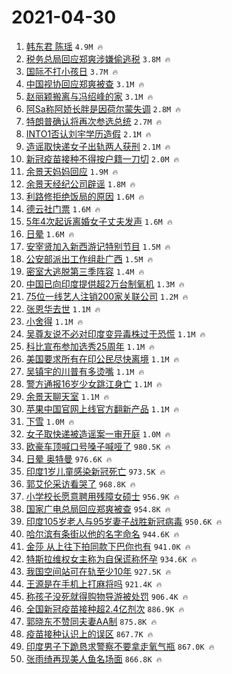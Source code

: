 # 2021-04-30

1. [韩东君 陈瑶](https://s.weibo.com/weibo?q=%E9%9F%A9%E4%B8%9C%E5%90%9B%20%E9%99%88%E7%91%B6&Refer=top) `4.9M 🔥`
1. [税务总局回应郑爽涉嫌偷逃税](https://s.weibo.com/weibo?q=%23%E7%A8%8E%E5%8A%A1%E6%80%BB%E5%B1%80%E5%9B%9E%E5%BA%94%E9%83%91%E7%88%BD%E6%B6%89%E5%AB%8C%E5%81%B7%E9%80%83%E7%A8%8E%23&Refer=top) `3.8M 🔥`
1. [国际不打小孩日](https://s.weibo.com/weibo?q=%23%E5%9B%BD%E9%99%85%E4%B8%8D%E6%89%93%E5%B0%8F%E5%AD%A9%E6%97%A5%23&Refer=top) `3.7M 🔥`
1. [中国视协回应郑爽被查](https://s.weibo.com/weibo?q=%23%E4%B8%AD%E5%9B%BD%E8%A7%86%E5%8D%8F%E5%9B%9E%E5%BA%94%E9%83%91%E7%88%BD%E8%A2%AB%E6%9F%A5%23&Refer=top) `3.1M 🔥`
1. [赵丽颖搬离与冯绍峰的家](https://s.weibo.com/weibo?q=%23%E8%B5%B5%E4%B8%BD%E9%A2%96%E6%90%AC%E7%A6%BB%E4%B8%8E%E5%86%AF%E7%BB%8D%E5%B3%B0%E7%9A%84%E5%AE%B6%23&Refer=top) `3.1M 🔥`
1. [阿Sa称阿娇长胖是因荷尔蒙失调](https://s.weibo.com/weibo?q=%23%E9%98%BFSa%E7%A7%B0%E9%98%BF%E5%A8%87%E9%95%BF%E8%83%96%E6%98%AF%E5%9B%A0%E8%8D%B7%E5%B0%94%E8%92%99%E5%A4%B1%E8%B0%83%23&Refer=top) `2.8M 🔥`
1. [特朗普确认将再次参选总统](https://s.weibo.com/weibo?q=%23%E7%89%B9%E6%9C%97%E6%99%AE%E7%A1%AE%E8%AE%A4%E5%B0%86%E5%86%8D%E6%AC%A1%E5%8F%82%E9%80%89%E6%80%BB%E7%BB%9F%23&Refer=top) `2.7M 🔥`
1. [INTO1否认刘宇学历造假](https://s.weibo.com/weibo?q=%23INTO1%E5%90%A6%E8%AE%A4%E5%88%98%E5%AE%87%E5%AD%A6%E5%8E%86%E9%80%A0%E5%81%87%23&Refer=top) `2.1M 🔥`
1. [造谣取快递女子出轨两人获刑](https://s.weibo.com/weibo?q=%23%E9%80%A0%E8%B0%A3%E5%8F%96%E5%BF%AB%E9%80%92%E5%A5%B3%E5%AD%90%E5%87%BA%E8%BD%A8%E4%B8%A4%E4%BA%BA%E8%8E%B7%E5%88%91%23&Refer=top) `2.1M 🔥`
1. [新冠疫苗接种不得按户籍一刀切](https://s.weibo.com/weibo?q=%23%E6%96%B0%E5%86%A0%E7%96%AB%E8%8B%97%E6%8E%A5%E7%A7%8D%E4%B8%8D%E5%BE%97%E6%8C%89%E6%88%B7%E7%B1%8D%E4%B8%80%E5%88%80%E5%88%87%23&Refer=top) `2.0M 🔥`
1. [余景天妈妈回应](https://s.weibo.com/weibo?q=%E4%BD%99%E6%99%AF%E5%A4%A9%E5%A6%88%E5%A6%88%E5%9B%9E%E5%BA%94&Refer=top) `1.9M 🔥`
1. [余景天经纪公司辟谣](https://s.weibo.com/weibo?q=%23%E4%BD%99%E6%99%AF%E5%A4%A9%E7%BB%8F%E7%BA%AA%E5%85%AC%E5%8F%B8%E8%BE%9F%E8%B0%A3%23&Refer=top) `1.8M 🔥`
1. [利路修拒绝饭局的原因](https://s.weibo.com/weibo?q=%23%E5%88%A9%E8%B7%AF%E4%BF%AE%E6%8B%92%E7%BB%9D%E9%A5%AD%E5%B1%80%E7%9A%84%E5%8E%9F%E5%9B%A0%23&Refer=top) `1.6M 🔥`
1. [德云社门票](https://s.weibo.com/weibo?q=%E5%BE%B7%E4%BA%91%E7%A4%BE%E9%97%A8%E7%A5%A8&Refer=top) `1.6M 🔥`
1. [5年4次起诉离婚女子丈夫发声](https://s.weibo.com/weibo?q=%235%E5%B9%B44%E6%AC%A1%E8%B5%B7%E8%AF%89%E7%A6%BB%E5%A9%9A%E5%A5%B3%E5%AD%90%E4%B8%88%E5%A4%AB%E5%8F%91%E5%A3%B0%23&Refer=top) `1.6M 🔥`
1. [日晕](https://s.weibo.com/weibo?q=%E6%97%A5%E6%99%95&Refer=top) `1.6M 🔥`
1. [安宰贤加入新西游记特别节目](https://s.weibo.com/weibo?q=%23%E5%AE%89%E5%AE%B0%E8%B4%A4%E5%8A%A0%E5%85%A5%E6%96%B0%E8%A5%BF%E6%B8%B8%E8%AE%B0%E7%89%B9%E5%88%AB%E8%8A%82%E7%9B%AE%23&Refer=top) `1.5M 🔥`
1. [公安部派出工作组赴广西](https://s.weibo.com/weibo?q=%23%E5%85%AC%E5%AE%89%E9%83%A8%E6%B4%BE%E5%87%BA%E5%B7%A5%E4%BD%9C%E7%BB%84%E8%B5%B4%E5%B9%BF%E8%A5%BF%23&Refer=top) `1.5M 🔥`
1. [密室大逃脱第三季阵容](https://s.weibo.com/weibo?q=%23%E5%AF%86%E5%AE%A4%E5%A4%A7%E9%80%83%E8%84%B1%E7%AC%AC%E4%B8%89%E5%AD%A3%E9%98%B5%E5%AE%B9%23&Refer=top) `1.4M 🔥`
1. [中国已向印度提供超2万台制氧机](https://s.weibo.com/weibo?q=%23%E4%B8%AD%E5%9B%BD%E5%B7%B2%E5%90%91%E5%8D%B0%E5%BA%A6%E6%8F%90%E4%BE%9B%E8%B6%852%E4%B8%87%E5%8F%B0%E5%88%B6%E6%B0%A7%E6%9C%BA%23&Refer=top) `1.3M 🔥`
1. [75位一线艺人注销200家关联公司](https://s.weibo.com/weibo?q=%2375%E4%BD%8D%E4%B8%80%E7%BA%BF%E8%89%BA%E4%BA%BA%E6%B3%A8%E9%94%80200%E5%AE%B6%E5%85%B3%E8%81%94%E5%85%AC%E5%8F%B8%23&Refer=top) `1.2M 🔥`
1. [张恩华去世](https://s.weibo.com/weibo?q=%23%E5%BC%A0%E6%81%A9%E5%8D%8E%E5%8E%BB%E4%B8%96%23&Refer=top) `1.1M 🔥`
1. [小舍得](https://s.weibo.com/weibo?q=%E5%B0%8F%E8%88%8D%E5%BE%97&Refer=top) `1.1M 🔥`
1. [吴尊友说不必对印度变异毒株过于恐慌](https://s.weibo.com/weibo?q=%E5%90%B4%E5%B0%8A%E5%8F%8B%E8%AF%B4%E4%B8%8D%E5%BF%85%E5%AF%B9%E5%8D%B0%E5%BA%A6%E5%8F%98%E5%BC%82%E6%AF%92%E6%A0%AA%E8%BF%87%E4%BA%8E%E6%81%90%E6%85%8C&Refer=top) `1.1M 🔥`
1. [科比宣布参加选秀25周年](https://s.weibo.com/weibo?q=%23%E7%A7%91%E6%AF%94%E5%AE%A3%E5%B8%83%E5%8F%82%E5%8A%A0%E9%80%89%E7%A7%8025%E5%91%A8%E5%B9%B4%23&Refer=top) `1.1M 🔥`
1. [美国要求所有在印公民尽快离境](https://s.weibo.com/weibo?q=%23%E7%BE%8E%E5%9B%BD%E8%A6%81%E6%B1%82%E6%89%80%E6%9C%89%E5%9C%A8%E5%8D%B0%E5%85%AC%E6%B0%91%E5%B0%BD%E5%BF%AB%E7%A6%BB%E5%A2%83%23&Refer=top) `1.1M 🔥`
1. [吴镇宇的川普有多烫嘴](https://s.weibo.com/weibo?q=%23%E5%90%B4%E9%95%87%E5%AE%87%E7%9A%84%E5%B7%9D%E6%99%AE%E6%9C%89%E5%A4%9A%E7%83%AB%E5%98%B4%23&Refer=top) `1.1M 🔥`
1. [警方通报16岁少女跳江身亡](https://s.weibo.com/weibo?q=%E8%AD%A6%E6%96%B9%E9%80%9A%E6%8A%A516%E5%B2%81%E5%B0%91%E5%A5%B3%E8%B7%B3%E6%B1%9F%E8%BA%AB%E4%BA%A1&Refer=top) `1.1M 🔥`
1. [余景天聊天室](https://s.weibo.com/weibo?q=%E4%BD%99%E6%99%AF%E5%A4%A9%E8%81%8A%E5%A4%A9%E5%AE%A4&Refer=top) `1.1M 🔥`
1. [苹果中国官网上线官方翻新产品](https://s.weibo.com/weibo?q=%E8%8B%B9%E6%9E%9C%E4%B8%AD%E5%9B%BD%E5%AE%98%E7%BD%91%E4%B8%8A%E7%BA%BF%E5%AE%98%E6%96%B9%E7%BF%BB%E6%96%B0%E4%BA%A7%E5%93%81&Refer=top) `1.1M 🔥`
1. [下雪](https://s.weibo.com/weibo?q=%E4%B8%8B%E9%9B%AA&Refer=top) `1.0M 🔥`
1. [女子取快递被造谣案一审开庭](https://s.weibo.com/weibo?q=%23%E5%A5%B3%E5%AD%90%E5%8F%96%E5%BF%AB%E9%80%92%E8%A2%AB%E9%80%A0%E8%B0%A3%E6%A1%88%E4%B8%80%E5%AE%A1%E5%BC%80%E5%BA%AD%23&Refer=top) `1.0M 🔥`
1. [欧豪车顶喊口号嗓子喊哑了](https://s.weibo.com/weibo?q=%23%E6%AC%A7%E8%B1%AA%E8%BD%A6%E9%A1%B6%E5%96%8A%E5%8F%A3%E5%8F%B7%E5%97%93%E5%AD%90%E5%96%8A%E5%93%91%E4%BA%86%23&Refer=top) `980.5K 🔥`
1. [日晕 奥特曼](https://s.weibo.com/weibo?q=%E6%97%A5%E6%99%95%20%E5%A5%A5%E7%89%B9%E6%9B%BC&Refer=top) `976.6K 🔥`
1. [印度1岁儿童感染新冠死亡](https://s.weibo.com/weibo?q=%23%E5%8D%B0%E5%BA%A61%E5%B2%81%E5%84%BF%E7%AB%A5%E6%84%9F%E6%9F%93%E6%96%B0%E5%86%A0%E6%AD%BB%E4%BA%A1%23&Refer=top) `973.5K 🔥`
1. [郭艾伦采访看哭了](https://s.weibo.com/weibo?q=%E9%83%AD%E8%89%BE%E4%BC%A6%E9%87%87%E8%AE%BF%E7%9C%8B%E5%93%AD%E4%BA%86&Refer=top) `968.8K 🔥`
1. [小学校长愿意聘用残障女硕士](https://s.weibo.com/weibo?q=%E5%B0%8F%E5%AD%A6%E6%A0%A1%E9%95%BF%E6%84%BF%E6%84%8F%E8%81%98%E7%94%A8%E6%AE%8B%E9%9A%9C%E5%A5%B3%E7%A1%95%E5%A3%AB&Refer=top) `956.9K 🔥`
1. [国家广电总局回应郑爽被查](https://s.weibo.com/weibo?q=%23%E5%9B%BD%E5%AE%B6%E5%B9%BF%E7%94%B5%E6%80%BB%E5%B1%80%E5%9B%9E%E5%BA%94%E9%83%91%E7%88%BD%E8%A2%AB%E6%9F%A5%23&Refer=top) `954.8K 🔥`
1. [印度105岁老人与95岁妻子战胜新冠病毒](https://s.weibo.com/weibo?q=%E5%8D%B0%E5%BA%A6105%E5%B2%81%E8%80%81%E4%BA%BA%E4%B8%8E95%E5%B2%81%E5%A6%BB%E5%AD%90%E6%88%98%E8%83%9C%E6%96%B0%E5%86%A0%E7%97%85%E6%AF%92&Refer=top) `950.6K 🔥`
1. [哈尔滨有条街以他的名字命名](https://s.weibo.com/weibo?q=%23%E5%93%88%E5%B0%94%E6%BB%A8%E6%9C%89%E6%9D%A1%E8%A1%97%E4%BB%A5%E4%BB%96%E7%9A%84%E5%90%8D%E5%AD%97%E5%91%BD%E5%90%8D%23&Refer=top) `944.6K 🔥`
1. [金莎 从上往下拍同款下巴你也有](https://s.weibo.com/weibo?q=%E9%87%91%E8%8E%8E%20%E4%BB%8E%E4%B8%8A%E5%BE%80%E4%B8%8B%E6%8B%8D%E5%90%8C%E6%AC%BE%E4%B8%8B%E5%B7%B4%E4%BD%A0%E4%B9%9F%E6%9C%89&Refer=top) `941.0K 🔥`
1. [特斯拉维权女主称为自保谎称怀孕](https://s.weibo.com/weibo?q=%E7%89%B9%E6%96%AF%E6%8B%89%E7%BB%B4%E6%9D%83%E5%A5%B3%E4%B8%BB%E7%A7%B0%E4%B8%BA%E8%87%AA%E4%BF%9D%E8%B0%8E%E7%A7%B0%E6%80%80%E5%AD%95&Refer=top) `934.6K 🔥`
1. [我国空间站可在轨至少10年](https://s.weibo.com/weibo?q=%23%E6%88%91%E5%9B%BD%E7%A9%BA%E9%97%B4%E7%AB%99%E5%8F%AF%E5%9C%A8%E8%BD%A8%E8%87%B3%E5%B0%9110%E5%B9%B4%23&Refer=top) `927.5K 🔥`
1. [王源是在手机上打麻将吗](https://s.weibo.com/weibo?q=%23%E7%8E%8B%E6%BA%90%E6%98%AF%E5%9C%A8%E6%89%8B%E6%9C%BA%E4%B8%8A%E6%89%93%E9%BA%BB%E5%B0%86%E5%90%97%23&Refer=top) `921.4K 🔥`
1. [称孩子没死就得购物导游被处罚](https://s.weibo.com/weibo?q=%E7%A7%B0%E5%AD%A9%E5%AD%90%E6%B2%A1%E6%AD%BB%E5%B0%B1%E5%BE%97%E8%B4%AD%E7%89%A9%E5%AF%BC%E6%B8%B8%E8%A2%AB%E5%A4%84%E7%BD%9A&Refer=top) `906.4K 🔥`
1. [全国新冠疫苗接种超2.4亿剂次](https://s.weibo.com/weibo?q=%E5%85%A8%E5%9B%BD%E6%96%B0%E5%86%A0%E7%96%AB%E8%8B%97%E6%8E%A5%E7%A7%8D%E8%B6%852.4%E4%BA%BF%E5%89%82%E6%AC%A1&Refer=top) `886.9K 🔥`
1. [郭晓东不赞同夫妻AA制](https://s.weibo.com/weibo?q=%23%E9%83%AD%E6%99%93%E4%B8%9C%E4%B8%8D%E8%B5%9E%E5%90%8C%E5%A4%AB%E5%A6%BBAA%E5%88%B6%23&Refer=top) `875.8K 🔥`
1. [疫苗接种认识上的误区](https://s.weibo.com/weibo?q=%23%E7%96%AB%E8%8B%97%E6%8E%A5%E7%A7%8D%E8%AE%A4%E8%AF%86%E4%B8%8A%E7%9A%84%E8%AF%AF%E5%8C%BA%23&Refer=top) `867.7K 🔥`
1. [印度男子下跪恳求警察不要拿走氧气瓶](https://s.weibo.com/weibo?q=%E5%8D%B0%E5%BA%A6%E7%94%B7%E5%AD%90%E4%B8%8B%E8%B7%AA%E6%81%B3%E6%B1%82%E8%AD%A6%E5%AF%9F%E4%B8%8D%E8%A6%81%E6%8B%BF%E8%B5%B0%E6%B0%A7%E6%B0%94%E7%93%B6&Refer=top) `867.0K 🔥`
1. [张雨绮再现美人鱼名场面](https://s.weibo.com/weibo?q=%E5%BC%A0%E9%9B%A8%E7%BB%AE%E5%86%8D%E7%8E%B0%E7%BE%8E%E4%BA%BA%E9%B1%BC%E5%90%8D%E5%9C%BA%E9%9D%A2&Refer=top) `866.8K 🔥`
